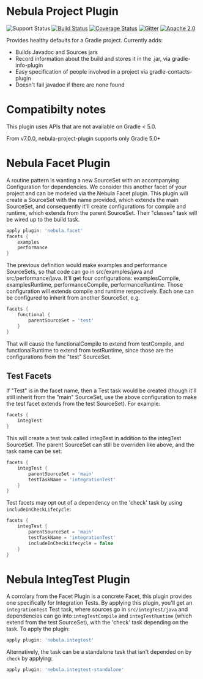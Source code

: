 Nebula Project Plugin
=====================
![Support Status](https://img.shields.io/badge/nebula-supported-brightgreen.svg)
[![Build Status](https://travis-ci.org/nebula-plugins/nebula-project-plugin.svg?branch=master)](https://travis-ci.org/nebula-plugins/nebula-project-plugin)
[![Coverage Status](https://coveralls.io/repos/nebula-plugins/nebula-project-plugin/badge.svg?branch=master&service=github)](https://coveralls.io/github/nebula-plugins/nebula-project-plugin?branch=master)
[![Gitter](https://badges.gitter.im/Join%20Chat.svg)](https://gitter.im/nebula-plugins/nebula-project-plugin?utm_source=badgeutm_medium=badgeutm_campaign=pr-badge)
[![Apache 2.0](https://img.shields.io/github/license/nebula-plugins/nebula-project-plugin.svg)](http://www.apache.org/licenses/LICENSE-2.0)

Provides healthy defaults for a Gradle project. Currently adds:

* Builds Javadoc and Sources jars
* Record information about the build and stores it in the .jar, via gradle-info-plugin
* Easy specification of people involved in a project via gradle-contacts-plugin
* Doesn't fail javadoc if there are none found

Compatibilty notes
======================
This plugin uses APIs that are not available on Gradle < 5.0.

From v7.0.0, nebula-project-plugin supports only Gradle 5.0+

Nebula Facet Plugin
=======================
A routine pattern is wanting a new SourceSet with an accompanying Configuration for dependencies. We consider this another facet of your project and can be modeled via the Nebula Facet plugin. This plugin will create a SourceSet with the name provided, which extends the main SourceSet, and consequently it'll create configurations for compile and runtime, which extends from the parent SourceSet. Their "classes" task will be wired up to the build task. 

```groovy
apply plugin: 'nebula.facet'
facets {
    examples
    performance
}
```

The previous definition would make examples and performance SourceSets, so that code can go in src/examples/java and src/performance/java. It'll get four configurations: examplesCompile, examplesRuntime, performanceCompile, performanceRuntime. Those configuration will extends compile and runtime respectively. Each one can be configured to inherit from another SourceSet, e.g.

```groovy
facets {
    functional {
        parentSourceSet = 'test'
    }
}
```

That will cause the functionalCompile to extend from testCompile, and functionalRuntime to extend from testRuntime, since those are the configurations from the "test" SourceSet.  

Test Facets
--------------

If "Test" is in the facet name, then a Test task would be created (though it'll still inherit from the "main" SourceSet, use the above configuration to make the test facet extends from the test SourceSet). For example:

```groovy
facets {
    integTest
}
```

This will create a test task called integTest in addition to the integTest SourceSet. The parent SourceSet can still be overriden like above, and the task name can be set:

```groovy
facets {
    integTest {
        parentSourceSet = 'main'
        testTaskName = 'integrationTest'
    }
}
```

Test facets may opt out of a dependency on the 'check' task by using `includeInCheckLifecycle`:

```groovy
facets {
    integTest {
        parentSourceSet = 'main'
        testTaskName = 'integrationTest'
        includeInCheckLifecycle = false
    }
}
```

Nebula IntegTest Plugin
=======================
A corrolary from the Facet Plugin is a concrete Facet, this plugin provides one specifically for Integration Tests. By applying this plugin, you'll get an `integrationTest` Test task, where sources go in `src/integTest/java` and dependencies can go into `integTestCompile` and `integTestRuntime` (which extend from the test SourceSet), with the 'check' task depending on the task. To apply the plugin:

```groovy
apply plugin: 'nebula.integtest'
```

Alternatively, the task can be a standalone task that isn't depended on by `check` by applying:

```groovy
apply plugin: 'nebula.integtest-standalone'
```
